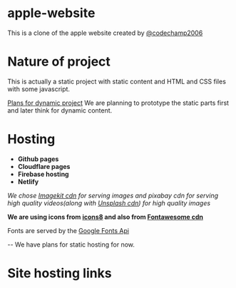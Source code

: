 # apple-website
This is a clone of the apple website created by <a href = "https://github.com/codechamp2006">@codechamp2006</a>

# Nature of project
This is actually a static project with static content and HTML and CSS files with some javascript. 

<u>Plans for dynamic project</u>
We are planning to prototype the static parts first and later think for dynamic content.

# Hosting
* **Github pages**
* **Cloudflare pages**
* **Firebase hosting**
* **Netlify**

<i>We chose <a href = "https://imagekit.io">Imagekit cdn</a> for serving images and pixabay cdn for serving high quality videos(along with <a href = "https://unsplash.com">Unsplash cdn</a>) for high quality images</i>

**We are using icons from <a href = "https://icons8.com">icons8</a> and also from <a href = "https://fontawesome.com">Fontawesome cdn</a>**

<p>Fonts are served by the <a href = "https://fonts.google.com">Google Fonts Api</a></p>

-- We have plans for static hosting for now.
 
 # Site hosting links

